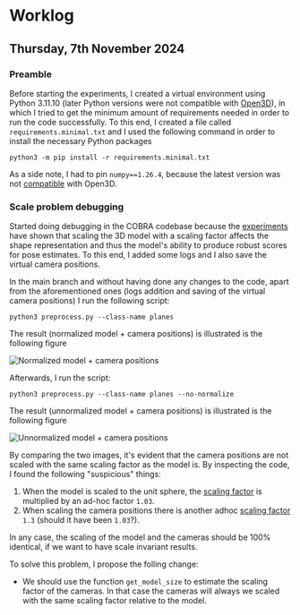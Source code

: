 # Worklog

## Thursday, 7th November 2024

### Preamble
Before starting the experiments, I created a virtual environment using Python 3.11.10 (later Python versions were not compatible with [Open3D](https://www.open3d.org)), in which I tried to get the minimum amount of requirements needed in order to run the code successfully. To this end, I created a file called `requirements.minimal.txt` and I used the following command in order to install the necessary Python packages
```
python3 -m pip install -r requirements.minimal.txt
```

As a side note, I had to pin `numpy==1.26.4`, because the latest version was not [compatible](https://stackoverflow.com/questions/78778444/segmentation-fault-when-pass-a-numpy-array-to-open3d-utility-vector3dvector) with Open3D. 

### Scale problem debugging
Started doing debugging in the COBRA codebase because the [experiments](https://docs.google.com/document/d/1DaCrC-yPST5EM3ehiPs5iRLaVmTIbdvhyCMKaFlAoRw/edit?tab=t.0) have shown that scaling the 3D model with a scaling factor affects the shape representation and thus the model's ability to produce robust scores for pose estimates. To this end, I added some logs and I also save the virtual camera positions.

In the main branch and without having done any changes to the code, apart from the aforementioned ones (logs addition and saving of the virtual camera positions) I run the following script:
```
python3 preprocess.py --class-name planes
```

The result (normalized model + camera positions) is illustrated is the following figure

![Normalized model + camera positions](screenshots/model_with_cameras00.png "Normalized model + camera positions")

Afterwards, I run the script:
```
python3 preprocess.py --class-name planes --no-normalize
```

The result (unnormalized model + camera positions) is illustrated is the following figure

![Unnormalized model + camera positions](screenshots/model_with_cameras01.png "Unnormalized model + camera positions")

By comparing the two images, it's evident that the camera positions are not scaled with the same scaling factor as the model is. By inspecting the code, I found the following "suspicious" things:

1. When the model is scaled to the unit sphere, the [scaling factor](https://github.com/pansap99/COBRAv1.2/blob/ff906bf75ac71e339d72aada573b440f2350ee60/utils/model_3d.py#L290) is multiplied by an ad-hoc factor `1.03`.
2. When scaling the camera positions there is another adhoc [scaling factor](https://github.com/pansap99/COBRAv1.2/blob/ff906bf75ac71e339d72aada573b440f2350ee60/utils/model_3d.py#L153) `1.3` (should it have been `1.03`?).

In any case, the scaling of the model and the cameras should be 100% identical, if we want to have scale invariant results.

To solve this problem, I propose the folling change:

- We should use the function `get_model_size` to estimate the scaling factor of the cameras. In that case the cameras will always we scaled with the same scaling factor relative to the model.